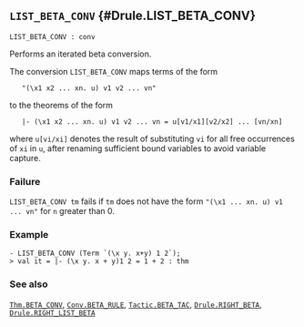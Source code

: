 ## `LIST_BETA_CONV` {#Drule.LIST_BETA_CONV}


```
LIST_BETA_CONV : conv
```



Performs an iterated beta conversion.


The conversion `LIST_BETA_CONV` maps terms of the form
    
       "(\x1 x2 ... xn. u) v1 v2 ... vn"
    
to the theorems of the form
    
       |- (\x1 x2 ... xn. u) v1 v2 ... vn = u[v1/x1][v2/x2] ... [vn/xn]
    
where `u[vi/xi]` denotes the result of substituting `vi` for all free
occurrences of `xi` in `u`, after renaming sufficient bound variables to avoid
variable capture.

### Failure

`LIST_BETA_CONV tm` fails if `tm` does not have the form
`"(\x1 ... xn. u) v1 ... vn"` for `n` greater than 0.

### Example

    
    - LIST_BETA_CONV (Term `(\x y. x+y) 1 2`);
    > val it = |- (\x y. x + y)1 2 = 1 + 2 : thm
    



### See also

[`Thm.BETA_CONV`](#Thm.BETA_CONV), [`Conv.BETA_RULE`](#Conv.BETA_RULE), [`Tactic.BETA_TAC`](#Tactic.BETA_TAC), [`Drule.RIGHT_BETA`](#Drule.RIGHT_BETA), [`Drule.RIGHT_LIST_BETA`](#Drule.RIGHT_LIST_BETA)

